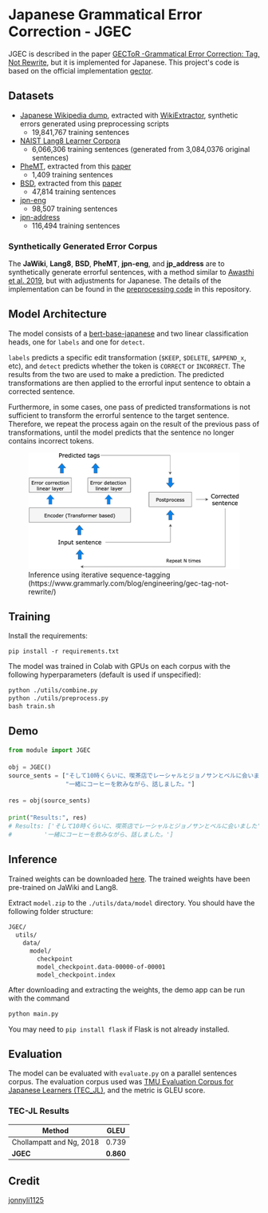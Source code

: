 # Japanese Grammatical Error Correction - JGEC

JGEC is described in the paper [GECToR -Grammatical Error Correction: Tag, Not Rewrite](https://arxiv.org/abs/2005.12592), but it is implemented for Japanese. This project's code is based on the official implementation [gector](https://github.com/grammarly/gector).

## Datasets

- [Japanese Wikipedia dump](https://dumps.wikimedia.your.org/jawiki/20220820/jawiki-20220820-pages-articles-multistream.xml.bz2), extracted with [WikiExtractor](https://github.com/attardi/wikiextractor), synthetic errors generated using preprocessing scripts
  - 19,841,767 training sentences
- [NAIST Lang8 Learner Corpora](https://sites.google.com/site/naistlang8corpora/)
  - 6,066,306 training sentences (generated from 3,084,0376 original sentences)
- [PheMT](https://github.com/cl-tohoku/PheMT), extracted from this [paper](https://arxiv.org/pdf/2011.02121.pdf)
  - 1,409 training sentences
- [BSD](https://github.com/tsuruoka-lab/BSD), extracted from this [paper](https://arxiv.org/pdf/2008.01940.pdf)
  - 47,814 training sentences
- [jpn-eng](http://www.manythings.org/anki/jpn-eng.zip)
  - 98,507 training sentences
- [jpn-address](https://drive.google.com/drive/folders/1kBz8wbYztRkgz2nQgQvBD1wkWz8Jwz1-?usp=sharing)
  - 116,494 training sentences

### Synthetically Generated Error Corpus

The **JaWiki**, **Lang8**, **BSD**, **PheMT**, **jpn-eng**, and **jp_address** are to synthetically generate errorful sentences, with a method similar to [Awasthi et al. 2019](https://github.com/awasthiabhijeet/PIE/tree/master/errorify), but with adjustments for Japanese. The details of the implementation can be found in the [preprocessing code](https://github.com/phkhanhtrinh23/JGEC/blob/main/utils/preprocess.py) in this repository.


## Model Architecture

The model consists of a [bert-base-japanese](https://huggingface.co/cl-tohoku/bert-base-japanese-v2) and two linear classification heads, one for `labels` and one for `detect`. 

`labels` predicts a specific edit transformation (`$KEEP`, `$DELETE`, `$APPEND_x`, etc), and `detect` predicts whether the token is `CORRECT` or `INCORRECT`. The results from the two are used to make a prediction. The predicted transformations are then applied to the errorful input sentence to obtain a corrected sentence.

Furthermore, in some cases, one pass of predicted transformations is not sufficient to transform the errorful sentence to the target sentence. Therefore, we repeat the process again on the result of the previous pass of transformations, until the model predicts that the sentence no longer contains incorrect tokens.

<figure>
<img src="images/Gector-architecture.png">
<figcaption>Inference using iterative sequence-tagging (https://www.grammarly.com/blog/engineering/gec-tag-not-rewrite/)</figcaption>
</figure>

## Training
Install the requirements:
```
pip install -r requirements.txt
```

The model was trained in Colab with GPUs on each corpus with the following hyperparameters (default is used if unspecified):
```
python ./utils/combine.py
python ./utils/preprocess.py
bash train.sh
```

## Demo
```python
from module import JGEC

obj = JGEC()
source_sents = ["そして10時くらいに、喫茶店でレーシャルとジョノサンとベルに会いました",
                "一緒にコーヒーを飲みながら、話しました。"]

res = obj(source_sents)

print("Results:", res)
# Results: ['そして10時くらいに、喫茶店でレーシャルとジョノサンとベルに会いました', 
#         '一緒にコーヒーを飲みながら、話しました。']
```

## Inference
Trained weights can be downloaded [here](https://drive.google.com/file/d/1nhWzDZnZKxLvqwYMLlwRNOkMK2aXv4-5/view?usp=sharing). The trained weights have been pre-trained on JaWiki and Lang8.

Extract `model.zip` to the `./utils/data/model` directory. You should have the following folder structure:

```
JGEC/
  utils/
    data/
      model/
        checkpoint
        model_checkpoint.data-00000-of-00001
        model_checkpoint.index
```

After downloading and extracting the weights, the demo app can be run with the command 
```python
python main.py
```

You may need to `pip install flask` if Flask is not already installed.

## Evaluation

The model can be evaluated with `evaluate.py` on a parallel sentences corpus. The evaluation corpus used was [TMU Evaluation Corpus for Japanese Learners (TEC_JL)](https://github.com/koyama-aomi/TEC-JL), and the metric is GLEU score.

### TEC-JL Results
| Method                    | GLEU     |
| ------------------------- | -------- |
| Chollampatt and Ng, 2018  | 0.739    |
| **JGEC**            | **0.860**|


## Credit
[jonnyli1125
](https://github.com/jonnyli1125)
